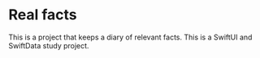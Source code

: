 # Real facts

This is a project that keeps a diary of relevant facts. This is a SwiftUI and SwiftData study project.
